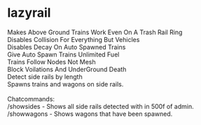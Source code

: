 # lazyrail
Makes Above Ground Trains Work Even On A Trash Rail Ring<br>
Disables Collision For Everything But Vehicles<br>
Disables Decay On Auto Spawned Trains<br>
Give Auto Spawn Trains Unlimited Fuel<br>
Trains Follow Nodes Not Mesh<br>
Block Voilations And UnderGround Death<br>
Detect side rails by length<br>
Spawns trains and wagons on side rails.<br><br>
Chatcommands:<br>
/showsides - Shows all side rails detected with in 500f of admin.<br>
/showwagons - Shows wagons that have been spawned.
